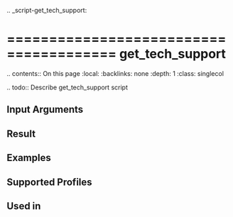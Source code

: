 .. _script-get_tech_support:

=======================================
get_tech_support
=======================================

.. contents:: On this page
    :local:
    :backlinks: none
    :depth: 1
    :class: singlecol

.. todo::
    Describe get_tech_support script

Input Arguments
---------------

Result
------

Examples
--------

Supported Profiles
------------------

Used in
-------
